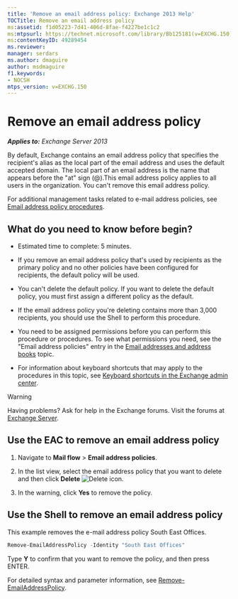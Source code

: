 ```yaml
---
title: 'Remove an email address policy: Exchange 2013 Help'
TOCTitle: Remove an email address policy
ms:assetid: f1d05223-7d41-406d-8fae-f4227be1c1c2
ms:mtpsurl: https://technet.microsoft.com/library/Bb125181(v=EXCHG.150)
ms:contentKeyID: 49289454
ms.reviewer: 
manager: serdars
ms.author: dmaguire
author: msdmaguire
f1.keywords:
- NOCSH
mtps_version: v=EXCHG.150
---
```


# Remove an email address policy

_**Applies to:** Exchange Server 2013_

By default, Exchange contains an email address policy that specifies the recipient's alias as the local part of the email address and uses the default accepted domain. The local part of an email address is the name that appears before the "at" sign (@).This email address policy applies to all users in the organization. You can't remove this email address policy.

For additional management tasks related to e-mail address policies, see [Email address policy procedures](email-address-policy-procedures-exchange-2013-help.md).

## What do you need to know before begin?

  - Estimated time to complete: 5 minutes.

  - If you remove an email address policy that's used by recipients as the primary policy and no other policies have been configured for recipients, the default policy will be used.

  - You can't delete the default policy. If you want to delete the default policy, you must first assign a different policy as the default.

  - If the email address policy you're deleting contains more than 3,000 recipients, you should use the Shell to perform this procedure.

  - You need to be assigned permissions before you can perform this procedure or procedures. To see what permissions you need, see the "Email address policies" entry in the [Email addresses and address books](email-addresses-and-address-books-exchange-2013-help.md) topic.

  - For information about keyboard shortcuts that may apply to the procedures in this topic, see [Keyboard shortcuts in the Exchange admin center](keyboard-shortcuts-in-the-exchange-admin-center-2013-help.md).

> [!WARNING]
> Having problems? Ask for help in the Exchange forums. Visit the forums at [Exchange Server](https://social.technet.microsoft.com/forums/office/home?category=exchangeserver).

## Use the EAC to remove an email address policy

1. Navigate to **Mail flow** \> **Email address policies**.

2. In the list view, select the email address policy that you want to delete and then click **Delete** ![Delete icon](images/Dd298078.14f639f6-61e8-4418-bbfb-0db14de9d2f5(EXCHG.150).gif "Delete icon").

3. In the warning, click **Yes** to remove the policy.

## Use the Shell to remove an email address policy

This example removes the e-mail address policy South East Offices.

```powershell
Remove-EmailAddressPolicy -Identity "South East Offices"
```

Type **Y** to confirm that you want to remove the policy, and then press ENTER.

For detailed syntax and parameter information, see [Remove-EmailAddressPolicy](/powershell/module/exchange/Remove-EmailAddressPolicy).